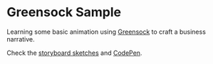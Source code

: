 # Greensock Sample

Learning some basic animation using [Greensock](https://greensock.com/) to craft a business narrative.

Check the [storyboard sketches](https://raw.githubusercontent.com/LylyG/greensock-sample/main/images/%20storyboard%20sketch.jpg) and [CodePen](https://codepen.io/lylyg/pen/dyXjQJM). 
